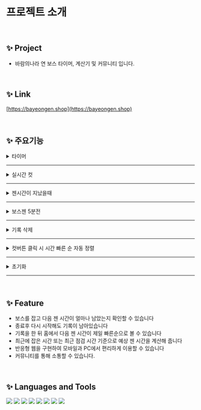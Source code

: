 # 프로젝트 소개

</br>

## ✨ Project

- 바람의나라 연 보스 타이머, 계산기 및 커뮤니티 입니다.

</br>

## ✨ Link

[https://bayeongen.shop](https://bayeongen.shop)

</br>

## ✨ 주요기능

<details>
  <summary> 타이머 </summary>
    <img width="700" src="img/timer.gif"/>  
</details>

---

<details>
  <summary> 실시간 컷 </summary>
    <img width="700" src="img/realtimecut.gif"/>  
</details>

---

<details>
  <summary> 젠시간이 지났을때 </summary>
    <img width="700" src="img/pasttime.png"/>  
</details>

---

<details>
  <summary> 보스젠 5분전 </summary>
    <img width="700" src="img/fiveminutes.gif"/>  
</details>

---

<details>
  <summary> 기록 삭제 </summary>
    <img width="700" src="img/delete.gif"/>  
</details>

---

<details>
  <summary> 컷버튼 클릭 시 시간 빠른 순 자동 정렬 </summary>
    <img width="700" src="img/autosort.gif"/>  
</details>

---

<details>
  <summary> 초기화 </summary>
    <img width="700" src="img/reset.gif"/>  
</details>

---

<!-- <details>
  <summary> 타이머 </summary>
    <img width="700" src=""/>
</details> -->

 </br>

## ✨ Feature

- 보스를 잡고 다음 젠 시간이 얼마나 남았는지 확인할 수 있습니다
- 종료후 다시 시작해도 기록이 남아있습니다
- 기록을 한 뒤 홈에서 다음 젠 시간이 제일 빠른순으로 볼 수 있습니다
- 최근에 잡은 시간 또는 최근 점검 시간 기준으로 예상 젠 시간을 계산해 줍니다
- 반응형 웹을 구현하여 모바일과 PC에서 편리하게 이용할 수 있습니다
- 커뮤니티를 통해 소통할 수 있습니다.

</br>

## ✨ Languages and Tools
<img src="https://img.shields.io/badge/javascript-F7DF1E?style=for-the-badge&logo=javascript&logoColor=black" height="30"> <img src="https://img.shields.io/badge/TypeScript-007396?style=for-the-badge&logo=TypeScript&logoColor=white" height="30">
<img src="https://img.shields.io/badge/Node.js-339933?style=for-the-badge&logo=Node.js&logoColor=white" height="30">
<img src="https://img.shields.io/badge/react-61DAFB?style=for-the-badge&logo=react&logoColor=black" height="30"> <img src="https://img.shields.io/badge/Redux-764ABC?style=for-the-badge&logo=Redux&logoColor=black" height="30">
<img src="https://img.shields.io/badge/html-E34F26?style=for-the-badge&logo=html5&logoColor=white" height="30">
<img src="https://img.shields.io/badge/css-1572B6?style=for-the-badge&logo=css3&logoColor=white" height="30">
<img src="https://img.shields.io/badge/styled components-DB7093?style=for-the-badge&logo=styled-components&logoColor=black" height="30">
